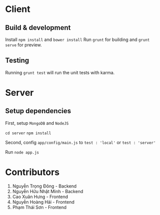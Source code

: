 # Client

## Build & development

Install `npm install` and `bower install`
Run `grunt` for building and `grunt serve` for preview.

## Testing

Running `grunt test` will run the unit tests with karma.

# Server

## Setup dependencies

First, setup `MongoDB` and `NodeJS`

`cd server`
`npm install`

Second, config `app/config/main.js` to `test : 'local'` or `test : 'server'`

Run
`node app.js`

# Contributors

1. Nguyễn Trọng Đông - Backend
2. Nguyễn Hữu Nhật Minh - Backend
3. Cao Xuân Hưng - Frontend
4. Nguyễn Hoàng Hải - Frontend
5. Phạm Thái Sơn - Frontend
